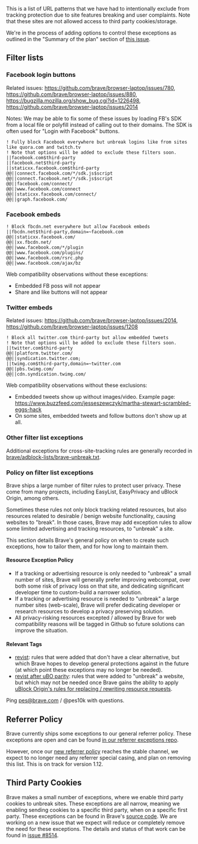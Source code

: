 This is a list of URL patterns that we have had to intentionally exclude from tracking protection due to site features breaking and user complaints. Note that these sites are not allowed access to third party cookies/storage.

We're in the process of adding options to control these exceptions as outlined in the "Summary of the plan" section of [this issue](https://github.com/brave/brave-browser/issues/3475).

## Filter lists

### Facebook login buttons

Related issues: https://github.com/brave/browser-laptop/issues/780, https://github.com/brave/browser-laptop/issues/880, https://bugzilla.mozilla.org/show_bug.cgi?id=1226498, https://github.com/brave/browser-laptop/issues/2014

Notes: We may be able to fix some of these issues by loading FB's SDK from a local file or polyfill instead of calling out to their domains. The SDK is often used for "Login with Facebook" buttons.

```
! Fully block Facebook everywhere but unbreak logins like from sites like quora.com and twitch.tv
! Note that options will be added to exclude these filters soon.
||facebook.com$third-party
||facebook.net$third-party
||staticxx.facebook.com$third-party
@@||connect.facebook.com/*/sdk.js$script
@@||connect.facebook.net/*/sdk.js$script
@@||facebook.com/connect/
@@||www.facebook.com/connect
@@||staticxx.facebook.com/connect/
@@||graph.facebook.com/
```

### Facebook embeds

```
! Block fbcdn.net everywhere but allow Facebook embeds
||fbcdn.net$third-party,domain=~facebook.com
@@||staticxx.facebook.com/
@@||xx.fbcdn.net/
@@||www.facebook.com/*/plugin
@@||www.facebook.com/plugins/
@@||www.facebook.com/rsrc.php
@@||www.facebook.com/ajax/bz
```

Web compatibility observations without these exceptions:
* Embedded FB poss will not appear
* Share and like buttons will not appear

### Twitter embeds

Related issues: https://github.com/brave/browser-laptop/issues/2014, https://github.com/brave/browser-laptop/issues/1208

```
! Block all twitter.com third-party but allow embedded tweets
! Note that options will be added to exclude these filters soon.
||twitter.com$third-party
@@||platform.twitter.com/
@@||syndication.twitter.com;
||twimg.com$third-party,domain=~twitter.com
@@||pbs.twimg.com/
@@||cdn.syndication.twimg.com/
```

Web compatibility observations without these exclusions:
* Embedded tweets show up without images/video. Example page: https://www.buzzfeed.com/jesseszewczyk/martha-stewart-scrambled-eggs-hack
* On some sites, embedded tweets and follow buttons don't show up at all.

### Other filter list exceptions

Additional exceptions for cross-site-tracking rules are generally recorded in [brave/adblock-lists/brave-unbreak.txt](https://github.com/brave/adblock-lists/blob/master/brave-unbreak.txt).

### Policy on filter list exceptions

Brave ships a large number of filter rules to protect user privacy. These come from many projects, including EasyList, EasyPrivacy and uBlock Origin, among others.

Sometimes these rules not only block tracking related resources, but also resources related to desirable / benign website functionality, causing websites to "break". In those cases, Brave may add exception rules to allow some limited advertising and tracking resources, to "unbreak" a site.

This section details Brave's general policy on when to create such exceptions, how to tailor them, and for how long to maintain them.

#### Resource Exception Policy

- If a tracking or advertising resource is only needed to "unbreak" a small number of sites, Brave will generally prefer improving webcompat, over both some risk of privacy loss on that site, and dedicating significant developer time to custom-build a narrower solution.
- If a tracking or advertising resource is needed to "unbreak" a large number sites (web-scale), Brave will prefer dedicating developer or research resources to develop a privacy preserving solution.
- All privacy-risking resources excepted / allowed by Brave for web compatibility reasons will be tagged in Github so future solutions can improve the situation.

#### Relevant Tags

- [revist](https://github.com/brave/adblock-lists/pulls?utf8=✓&q=label%3Arevisit+): rules that were added that don't have a clear alternative, but which Brave hopes to develop general protections against in the future (at which point these exceptions may no longer be needed).
- [revist after uBO parity](https://github.com/brave/adblock-lists/pulls?utf8=✓&q=label%3A"revisit+after+uBO+parity"+): rules that were added to "unbreak" a website, but which may not be needed once Brave gains the ability to apply [uBlock Origin's rules for replacing / rewriting resource requests](https://github.com/uBlockOrigin/uAssets/blob/master/filters/resources.txt).

Ping pes@brave.com / @pes10k with questions.

## Referrer Policy

Brave currently ships some exceptions to our general referrer policy.  These exceptions are open and can be found [in our referrer exceptions repo](https://github.com/brave/referrer-whitelist/blob/master/data/ReferrerWhitelist.json).

However, once our [new referrer policy](https://github.com/brave/brave-browser/wiki/Deviations-from-Chromium-(features-we-disable-or-remove)#modified-features-and-functionality) reaches the stable channel, we expect to no longer need any referrer special casing, and plan on removing this list.  This is on track for version 1.12.

## Third Party Cookies

Brave makes a small number of exceptions, where we enable third party cookies to unbreak sites.  These exceptions are all narrow, meaning we enabling sending cookies to a specific third party, when on a specific first party.  These exceptions can be found in Brave's [source code](https://github.com/brave/brave-core/blob/master/chromium_src/components/content_settings/core/common/cookie_settings_base.cc#L39).  We are working on a new issue that we expect will reduce or completely remove the need for these exceptions.  The details and status of that work can be found in [issue #8514](https://github.com/brave/brave-browser/issues/8514).